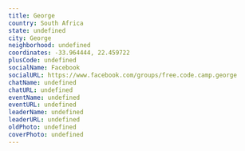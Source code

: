 ```yaml
---
title: George
country: South Africa
state: undefined
city: George
neighborhood: undefined
coordinates: -33.964444, 22.459722
plusCode: undefined
socialName: Facebook
socialURL: https://www.facebook.com/groups/free.code.camp.george
chatName: undefined
chatURL: undefined
eventName: undefined
eventURL: undefined
leaderName: undefined
leaderURL: undefined
oldPhoto: undefined
coverPhoto: undefined
---
```

